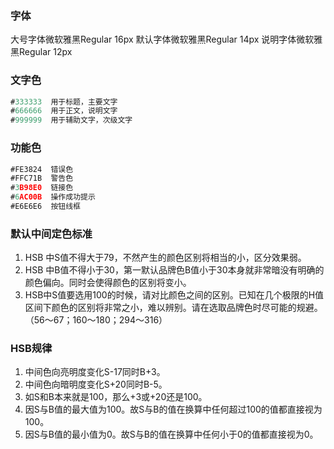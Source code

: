 
### 字体

大号字体微软雅黑Regular 16px
默认字体微软雅黑Regular 14px
说明字体微软雅黑Regular 12px

### 文字色

```js
#333333  用于标题，主要文字
#666666  用于正文，说明文字
#999999  用于辅助文字，次级文字
```

### 功能色

```js
#FE3824  错误色
#FFC71B  警告色
#3B98E0  链接色
#6AC00B  操作成功提示
#E6E6E6  按钮线框
```

### 默认中间定色标准

1. HSB 中S值不得大于79，不然产生的颜色区别将相当的小，区分效果弱。
2. HSB 中B值不得小于30，第一默认品牌色B值小于30本身就非常暗没有明确的颜色偏向。同时会使得颜色的区别将变小。
3. HSB中S值要选用100的时候，请对比颜色之间的区别。已知在几个极限的H值区间下颜色的区别将非常之小，难以辨别。请在选取品牌色时尽可能的规避。（56～67；160～180；294～316）


### HSB规律

1. 中间色向亮明度变化S-17同时B+3。
2. 中间色向暗明度变化S+20同时B-5。
3. 如S和B本来就是100，那么+3或+20还是100。
4. 因S与B值的最大值为100。故S与B的值在换算中任何超过100的值都直接视为100。
5. 因S与B值的最小值为0。故S与B的值在换算中任何小于0的值都直接视为0。







